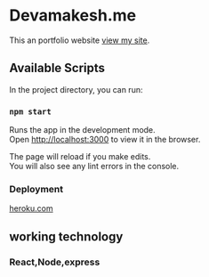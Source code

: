# Devamakesh.me

This an portfolio website [view my site](https://devamakesh.me).

## Available Scripts

In the project directory, you can run:

### `npm start`

Runs the app in the development mode.\
Open [http://localhost:3000](http://localhost:3000) to view it in the browser.

The page will reload if you make edits.\
You will also see any lint errors in the console.

### Deployment

[heroku.com](https://heroku.com)

## working technology

### React,Node,express
